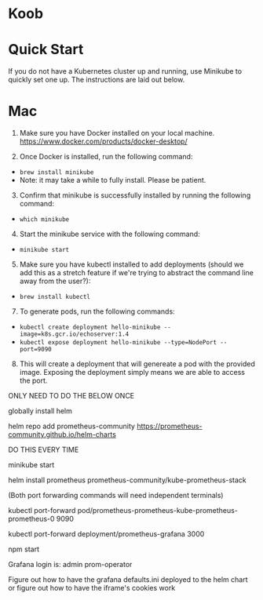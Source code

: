 # Koob

# Quick Start
If you do not have a Kubernetes cluster up and running, use Minikube to quickly set one up. The instructions are laid out below.

# Mac
1. Make sure you have Docker installed on your local machine. https://www.docker.com/products/docker-desktop/

2. Once Docker is installed, run the following command:
  * `brew install minikube`
  * Note: it may take a while to fully install. Please be patient.

3. Confirm that minikube is successfully installed by running the following command: 
  * `which minikube`

4. Start the minikube service with the following command:
  * `minikube start`

5. Make sure you have kubectl installed to add deployments (should we add this as a stretch feature if we're trying to abstract the command line away from the user?):
  * `brew install kubectl` 
7. To generate pods, run the following commands:
  * `kubectl create deployment hello-minikube --image=k8s.gcr.io/echoserver:1.4`
  * `kubectl expose deployment hello-minikube --type=NodePort --port=9090`

8. This will create a deployment that will genereate a pod with the provided image. Exposing the deployment simply means we are able to access the port. 


ONLY NEED TO DO THE BELOW ONCE

globally install helm

helm repo add prometheus-community https://prometheus-community.github.io/helm-charts

DO THIS EVERY TIME

minikube start

helm install prometheus prometheus-community/kube-prometheus-stack

(Both port forwarding commands will need independent terminals)

kubectl port-forward pod/prometheus-prometheus-kube-prometheus-prometheus-0 9090

kubectl port-forward deployment/prometheus-grafana 3000

npm start

Grafana login is:
admin
prom-operator

Figure out how to have the grafana defaults.ini deployed to the helm chart
or figure out how to have the iframe's cookies work